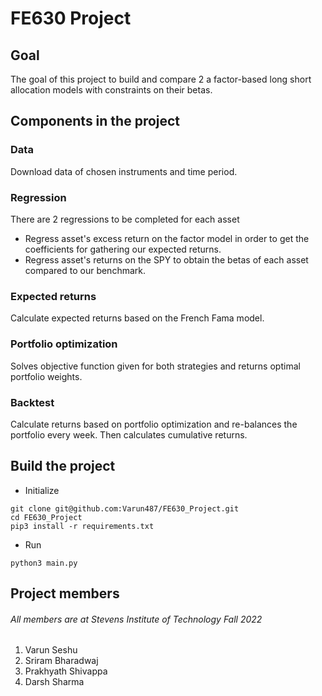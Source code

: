 # FE630 Project

## Goal

The goal of this project to build and compare 2 a factor-based long short allocation models with constraints on their betas.

## Components in the project

### Data

Download data of chosen instruments and time period.

### Regression

There are 2 regressions to be completed for each asset
- Regress asset's excess return on the factor model in order to get the coefficients for gathering our expected returns. 
- Regress asset's returns on the SPY to obtain the betas of each asset compared to our benchmark. 

### Expected returns

Calculate expected returns based on the French Fama model.

### Portfolio optimization

Solves objective function given for both strategies and returns optimal portfolio weights.

### Backtest

Calculate returns based on portfolio optimization and re-balances the portfolio every week. Then calculates cumulative returns.

## Build the project

- Initialize

```commandline
git clone git@github.com:Varun487/FE630_Project.git
cd FE630_Project
pip3 install -r requirements.txt
```

- Run

```commandline
python3 main.py
```

## Project members

###### All members are at Stevens Institute of Technology Fall 2022

1. Varun Seshu
2. Sriram Bharadwaj
3. Prakhyath Shivappa
4. Darsh Sharma
